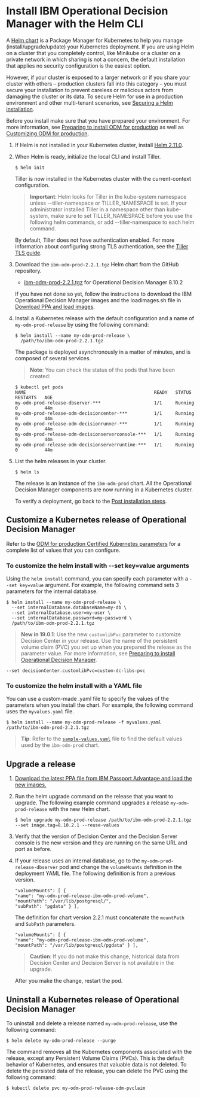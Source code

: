 # Install IBM Operational Decision Manager with the Helm CLI

A [Helm chart](https://helm.sh/) is a Package Manager for Kubernetes to help you manage (install/upgrade/update) your Kubernetes deployment. If you are using Helm on a cluster that you completely control, like Minikube or a cluster on a private network in which sharing is not a concern, the default installation that applies no security configuration is the easiest option.

However, if your cluster is exposed to a larger network or if you share your cluster with others – production clusters fall into this category – you must secure your installation to prevent careless or malicious actors from damaging the cluster or its data. To secure Helm for use in a production environment and other multi-tenant scenarios, see [Securing a Helm installation](https://helm.sh/docs/using_helm/#securing-your-helm-installation).

Before you install make sure that you have prepared your environment. For more information, see [Preparing to install ODM for production](https://www.ibm.com/support/knowledgecenter/SSYHZ8_19.0.x/com.ibm.dba.install/k8s_topics/tsk_preparing_odmk8s.html) as well as [Customizing ODM for production](https://www.ibm.com/support/knowledgecenter/SSYHZ8_19.0.x/com.ibm.dba.install/k8s_topics/tsk_install_odm.html).

1. If Helm is not installed in your Kubernetes cluster, install [Helm 2.11.0](https://github.com/helm/helm/releases/tag/v2.11.0).
2. When Helm is ready, initialize the local CLI and install Tiller.

   ```console
   $ helm init
   ```
   Tiller is now installed in the Kubernetes cluster with the current-context configuration.

   > **Important**:  Helm looks for Tiller in the kube-system namespace unless --tiller-namespace or TILLER_NAMESPACE is set. If your administrator installed Tiller in a namespace other than kube-system, make sure to set TILLER_NAMESPACE before you use the following helm commands, or add --tiller-namespace to each helm command.

   By default, Tiller does not have authentication enabled. For more information about configuring strong TLS authentication, see the [Tiller TLS guide](https://helm.sh/docs/using_helm/#using-ssl-between-helm-and-tiller).

3. Download the `ibm-odm-prod-2.2.1.tgz` Helm chart from the GitHub repository.
   - [ibm-odm-prod-2.2.1.tgz](ibm-odm-prod-2.2.1.tgz) for Operational Decision Manager 8.10.2

   If you have not done so yet, follow the instructions to download the IBM Operational Decision Manager images and the loadimages.sh file in [Download PPA and load images](../../README.md#step-2-download-a-product-package-from-ppa-and-load-the-images).

4. Install a Kubernetes release with the default configuration and a name of `my-odm-prod-release` by using the following command:

   ```console
   $ helm install --name my-odm-prod-release \
     /path/to/ibm-odm-prod-2.2.1.tgz
   ```
   The package is deployed asynchronously in a matter of minutes, and is composed of several services.

   > **Note**: You can check the status of the pods that have been created:
   ```console
   $ kubectl get pods
   NAME                                                READY   STATUS    RESTARTS   AGE
   my-odm-prod-release-dbserver-***                    1/1     Running   0          44m
   my-odm-prod-release-odm-decisioncenter-***          1/1     Running   0          44m
   my-odm-prod-release-odm-decisionrunner-***          1/1     Running   0          44m
   my-odm-prod-release-odm-decisionserverconsole-***   1/1     Running   0          44m
   my-odm-prod-release-odm-decisionserverruntime-***   1/1     Running   0          44m
   ```

5. List the helm releases in your cluster.

   ```console
   $ helm ls
   ```
   The release is an instance of the `ibm-odm-prod` chart. All the Operational Decision Manager components are now running in a Kubernetes cluster.

   To verify a deployment, go back to the [Post installation steps](../README.md#post-installation-steps).

## Customize a Kubernetes release of Operational Decision Manager

Refer to the [ODM for production Certified Kubernetes parameters](https://www.ibm.com/support/knowledgecenter/SSYHZ8_19.0.x/com.ibm.dba.ref/k8s_topics/ref_parameters_prod.html) for a complete list of values that you can configure.

### To customize the helm install with --set key=value arguments

Using the `helm install` command, you can specify each parameter with a `--set key=value` argument. For example, the following command sets 3 parameters for the internal database.

```console
$ helm install --name my-odm-prod-release \
  --set internalDatabase.databaseName=my-db \
  --set internalDatabase.user=my-user \
  --set internalDatabase.password=my-password \
  /path/to/ibm-odm-prod-2.2.1.tgz
```

> **New in 19.0.1**: Use the new `customlibPvc` parameter to customize Decision Center in your release. Use the name of the persistent volume claim (PVC) you set up when you prepared the release as the parameter value. For more information, see [Preparing to install Operational Decision Manager](https://www.ibm.com/support/knowledgecenter/en/SSYHZ8_19.0.x/com.ibm.dba.install/k8s_topics/tsk_preparing_odmk8s.html).
```console
--set decisionCenter.customlibPvc=custom-dc-libs-pvc
```

### To customize the helm install with a YAML file

You can use a custom-made .yaml file to specify the values of the parameters when you install the chart. For example, the following command uses the `myvalues.yaml` file.

```console
$ helm install --name my-odm-prod-release -f myvalues.yaml /path/to/ibm-odm-prod-2.2.1.tgz
```

> **Tip**: Refer to the [`sample-values.yaml`](../configuration/sample-values.yaml) file to find the default values used by the `ibm-odm-prod` chart.

## Upgrade a release

1. [Download the latest PPA file from IBM Passport Advantage and load the new images.](../../README.md#step-2-download-a-product-package-from-ppa-and-load-the-images)

2. Run the helm upgrade command on the release that you want to upgrade. The following example command upgrades a release `my-odm-prod-release` with the new Helm chart.
   ```console
   $ helm upgrade my-odm-prod-release /path/to/ibm-odm-prod-2.2.1.tgz --set image.tag=8.10.2.1 --reuse-values
   ```

3. Verify that the version of Decision Center and the Decision Server console is the new version and they are running on the same URL and port as before.

4. If your release uses an internal database, go to the `my-odm-prod-release-dbserver` pod and change the `volumeMounts` definition in the deployment YAML file. The following definition is from a previous version.

   ```console
   "volumeMounts": [ { 
   "name": "my-odm-prod-release-ibm-odm-prod-volume", 
   "mountPath": "/var/lib/postgresql/", 
   "subPath": "pgdata" } ],
   ```
   The definition for chart version 2.2.1 must concatenate the `mountPath` and `SubPath` parameters.

   ```console
   "volumeMounts": [ { 
   "name": "my-odm-prod-release-ibm-odm-prod-volume",
   "mountPath": "/var/lib/postgresql/pgdata" } ],
   ```
    
   > **Caution**: If you do not make this change, historical data from Decision Center and Decision Server is not available in the upgrade.
  
   After you make the change, restart the pod.

## Uninstall a Kubernetes release of Operational Decision Manager

To uninstall and delete a release named `my-odm-prod-release`, use the following command:

```console
$ helm delete my-odm-prod-release --purge
```

The command removes all the Kubernetes components associated with the release, except any Persistent Volume Claims (PVCs).  This is the default behavior of Kubernetes, and ensures that valuable data is not deleted. To delete the persisted data of the release, you can delete the PVC using the following command:

```console
$ kubectl delete pvc my-odm-prod-release-odm-pvclaim
```
